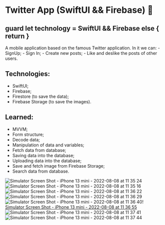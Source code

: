 # Twitter App (SwiftUI && Firebase) 📱

  ## guard let technology = SwiftUI && Firebase else { return }

  A mobile application based on the famous Twitter application. In it we can:
    - SignUp;
    - Sign In;
    - Create new posts;
    - Like and deslike the posts of other users.
  
  ## Technologies:
   - SwiftUI;
   - Firebase;
   - Firestore (to save the data);
   - Firebase Storage (to save the images).
   
  ## Learned:
  - MVVM;
  - Form structure;
  - Decode data;
  - Manipulation of data and variables;
  - Fetch data from database;
  - Saving data into the database;
  - Uploading data into the database;
  - Save and fetch image from Firebase Storage;
  - Search data from database.
  
![Simulator Screen Shot - iPhone 13 mini - 2022-08-08 at 11 35 24](https://user-images.githubusercontent.com/38798492/183443927-be4106cd-df2a-40c6-9060-d0a03c3f5dfb.png)
![Simulator Screen Shot - iPhone 13 mini - 2022-08-08 at 11 35 16](https://user-images.githubusercontent.com/38798492/183443945-d0c90ba8-8ef7-4809-80a7-cb1651e05a6d.png)
![Simulator Screen Shot - iPhone 13 mini - 2022-08-08 at 11 36 22](https://user-images.githubusercontent.com/38798492/183443990-8d4da641-be63-41bb-b636-52cc794b45c5.png)
![Simulator Screen Shot - iPhone 13 mini - 2022-08-08 at 11 36 29](https://user-images.githubusercontent.com/38798492/183444029-178633b8-b4e1-43f2-92d9-ed69edcf6648.png)![Simulator Screen Shot - iPhone 13 mini - 2022-08-08 at 11 36 40](https://user-images.githubusercontent.com/38798492/183444051-b1b94572-0d9b-44d3-ae3a-cc8d95bbb8df.png)!
[Simulator Screen Shot - iPhone 13 mini - 2022-08-08 at 11 36 55](https://user-images.githubusercontent.com/38798492/183444079-cd74e964-4339-493b-8fbe-3e85f5e6d5c6.png)
![Simulator Screen Shot - iPhone 13 mini - 2022-08-08 at 11 37 41](https://user-images.githubusercontent.com/38798492/183444142-94be8bfb-fce3-4519-be28-c58e06c0af59.png)
![Simulator Screen Shot - iPhone 13 mini - 2022-08-08 at 11 37 44](https://user-images.githubusercontent.com/38798492/183444153-b454eda2-9785-4dc6-8b4f-7d1723565fcf.png)
